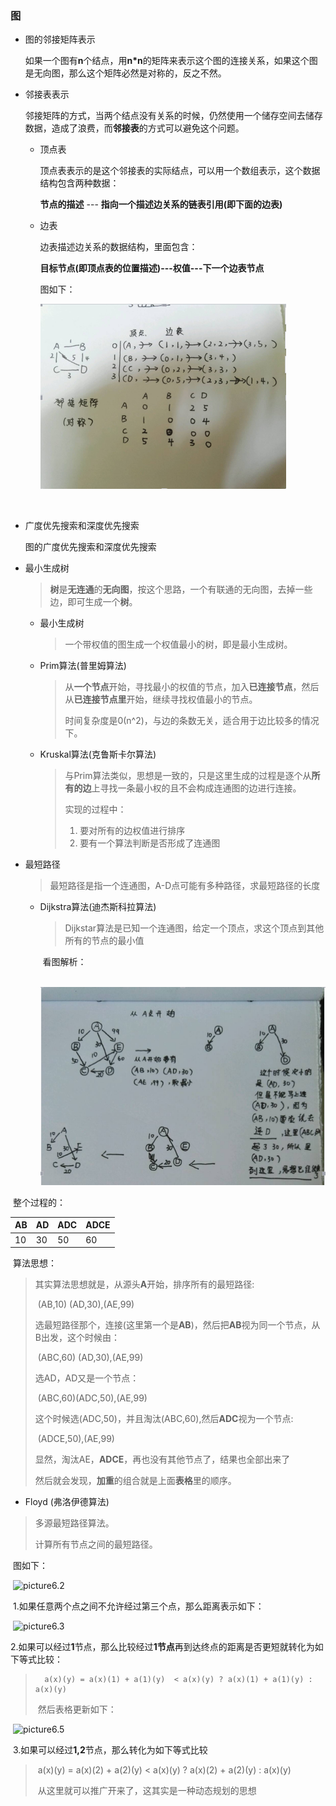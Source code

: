 ###  图

- 图的邻接矩阵表示

  如果一个图有**n**个结点，用**n*n**的矩阵来表示这个图的连接关系，如果这个图是无向图，那么这个矩阵必然是对称的，反之不然。



- 邻接表表示

  邻接矩阵的方式，当两个结点没有关系的时候，仍然使用一个储存空间去储存数据，造成了浪费，而**邻接表**的方式可以避免这个问题。

  - 顶点表

    顶点表表示的是这个邻接表的实际结点，可以用一个数组表示，这个数据结构包含两种数据：

    **节点的描述** --- **指向一个描述边关系的链表引用(即下面的边表)**

  - 边表

    边表描述边关系的数据结构，里面包含：

    **目标节点(即顶点表的位置描述)---权值---下一个边表节点**

    图如下：

    ![图的邻接矩阵和邻接表](./pic/图的邻接矩阵和邻接表.png)

    ​

- 广度优先搜索和深度优先搜索

  图的广度优先搜索和深度优先搜索



- 最小生成树

  > **树**是**无连通**的**无向图**，按这个思路，一个有联通的无向图，去掉一些边，即可生成一个**树**。

  - 最小生成树

    > 一个带权值的图生成一个权值最小的树，即是最小生成树。

  - Prim算法(普里姆算法)

    > 从**一个节点**开始，寻找最小的权值的节点，加入**已连接节点**，然后从**已连接节点里**开始，继续寻找权值最小的节点。
    >
    > 时间复杂度是0(n^2)，与边的条数无关，适合用于边比较多的情况下。

  - Kruskal算法(克鲁斯卡尔算法)

    > 与Prim算法类似，思想是一致的，只是这里生成的过程是逐个从**所有的边**上寻找一条最小权的且不会构成连通图的边进行连接。
    >
    > 实现的过程中：
    >
    > 1. 要对所有的边权值进行排序
    > 2. 要有一个算法判断是否形成了连通图

- 最短路径

  > 最短路径是指一个连通图，A-D点可能有多种路径，求最短路径的长度

  - Dijkstra算法(迪杰斯科拉算法)

    > Dijkstar算法是已知一个连通图，给定一个顶点，求这个顶点到其他所有的节点的最小值

    ​	看图解析：

    ​	![迪杰斯特拉算法](./pic/迪杰斯特拉算法.png)



​			整个过程的：

| AB   | AD   | ADC  | ADCE |
| ---- | ---- | ---- | ---- |
| 10   | 30   | 50   | 60   |

​			算法思想：

> 其实算法思想就是，从源头**A**开始，排序所有的最短路径:
>
> ​	(AB,10) (AD,30),(AE,99)
>
> 选最短路径那个，连接(这里第一个是**AB**)，然后把**AB**视为同一个节点，从B出发，这个时候由：
>
> ​	(ABC,60) (AD,30),(AE,99)
>
> 选AD，AD又是一个节点：
>
> ​	(ABC,60)(ADC,50),(AE,99)
>
> 这个时候选(ADC,50)，并且淘汰(ABC,60),然后**ADC**视为一个节点:
>
> ​	(ADCE,50),(AE,99)
>
> 显然，淘汰AE，**ADCE**，再也没有其他节点了，结果也全部出来了
>
> 然后就会发现，**加重**的组合就是上面**表格**里的顺序。



- Floyd (弗洛伊德算法)

> 多源最短路径算法。
>
> 计算所有节点之间的最短路径。

​		图如下：

​	                                               ![picture6.2](http://wiki.jikexueyuan.com/project/easy-learn-algorithm/images/6.2.png)

​		1.如果任意两个点之间不允许经过第三个点，那么距离表示如下：

​							  ![picture6.3](http://wiki.jikexueyuan.com/project/easy-learn-algorithm/images/6.3.png)

​		2.如果可以经过**1**节点，那么比较经过**1节点**再到达终点的距离是否更短就转化为如下等式比较：

>  		a(x)(y) = a(x)(1) + a(1)(y)  < a(x)(y) ? a(x)(1) + a(1)(y) : a(x)(y)
>
> ​		然后表格更新如下： 

​			                                   ![picture6.5](http://wiki.jikexueyuan.com/project/easy-learn-algorithm/images/6.5.png)

​		3.如果可以经过**1,2**节点，那么转化为如下等式比较

> ​		a(x)(y) = a(x)(2) + a(2)(y)  < a(x)(y) ? a(x)(2) + a(2)(y) : a(x)(y)
>
> ​		从这里就可以推广开来了，这其实是一种动态规划的思想

​		